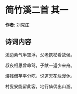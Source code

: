 # 简竹溪二首  其一

**作者**: 刘克庄

## 诗词内容

溪边紫气半空浮，父老携杖看故侯。

叔夜相思曾命驾，子猷一返少来舟。

煨残僧芋平分吃，说道天花烂漫休。

村叟安能留此客，地行仙偶出山游。

